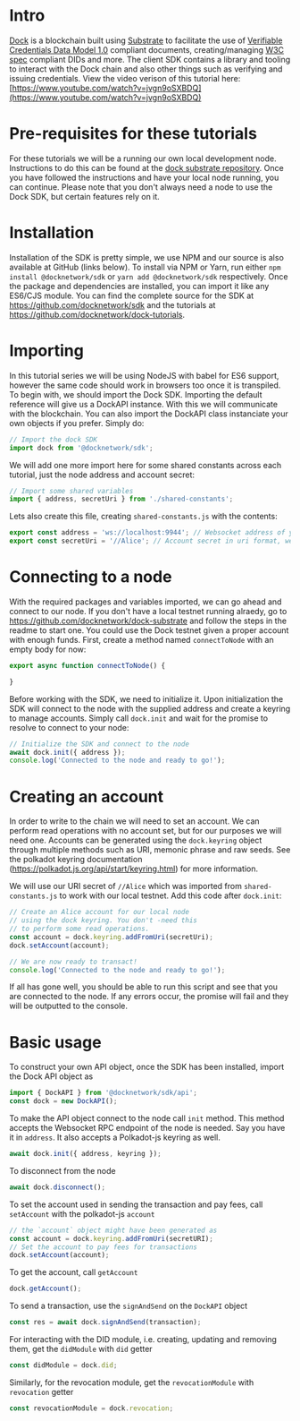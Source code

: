 # Intro
[Dock](https://dock.io) is a blockchain built using [Substrate](https://www.parity.io/substrate/) to facilitate the use of [Verifiable Credentials Data Model 1.0](https://www.w3.org/TR/vc-data-model/) compliant documents, creating/managing [W3C spec](https://www.w3.org/TR/did-core) compliant DIDs and more. The client SDK contains a library and tooling to interact with the Dock chain and also other things such as verifying and issuing credentials. View the video verison of this tutorial here: [https://www.youtube.com/watch?v=jvgn9oSXBDQ](https://www.youtube.com/watch?v=jvgn9oSXBDQ)

# Pre-requisites for these tutorials
For these tutorials we will be a running our own local development node. Instructions to do this can be found at the [dock substrate repository](https://github.com/docknetwork/dock-substrate). Once you have followed the instructions and have your local node running, you can continue. Please note that you don't always need a node to use the Dock SDK, but certain features rely on it.

# Installation
Installation of the SDK is pretty simple, we use NPM and our source is also available at GitHub (links below). To install via NPM or Yarn, run either `npm install @docknetwork/sdk` or `yarn add @docknetwork/sdk` respectively. Once the package and dependencies are installed, you can import it like any ES6/CJS module. You can find the complete source for the SDK at https://github.com/docknetwork/sdk and the tutorials at https://github.com/docknetwork/dock-tutorials.

# Importing
In this tutorial series we will be using NodeJS with babel for ES6 support, however the same code should work in browsers too once it is transpiled. To begin with, we should import the Dock SDK. Importing the default reference will give us a DockAPI instance. With this we will communicate with the blockchain. You can also import the DockAPI class instanciate your own objects if you prefer. Simply do:
```javascript
// Import the dock SDK
import dock from '@docknetwork/sdk';
```

We will add one more import here for some shared constants across each tutorial, just the node address and account secret:
```javascript
// Import some shared variables
import { address, secretUri } from './shared-constants';
```

Lets also create this file, creating `shared-constants.js` with the contents:
```javascript
export const address = 'ws://localhost:9944'; // Websocket address of your Dock node
export const secretUri = '//Alice'; // Account secret in uri format, we will use Alice for local testing
```

# Connecting to a node
With the required packages and variables imported, we can go ahead and connect to our node. If you don't have a local testnet running alraedy, go to https://github.com/docknetwork/dock-substrate and follow the steps in the readme to start one. You could use the Dock testnet given a proper account with enough funds. First, create a method named `connectToNode` with an empty body for now:
```javascript
export async function connectToNode() {

}
```

Before working with the SDK, we need to initialize it. Upon initialization the SDK will connect to the node with the supplied address and create a keyring to manage accounts. Simply call `dock.init` and wait for the promise to resolve to connect to your node:
```javascript
// Initialize the SDK and connect to the node
await dock.init({ address });
console.log('Connected to the node and ready to go!');
```

# Creating an account
In order to write to the chain we will need to set an account. We can perform read operations with no account set, but for our purposes we will need one. Accounts can be generated using the `dock.keyring` object through multiple methods such as URI, memonic phrase and raw seeds. See the polkadot keyring documentation (https://polkadot.js.org/api/start/keyring.html) for more information.

We will use our URI secret of `//Alice` which was imported from `shared-constants.js` to work with our local testnet. Add this code after `dock.init`:
```javascript
// Create an Alice account for our local node
// using the dock keyring. You don't -need this
// to perform some read operations.
const account = dock.keyring.addFromUri(secretUri);
dock.setAccount(account);

// We are now ready to transact!
console.log('Connected to the node and ready to go!');
```

If all has gone well, you should be able to run this script and see that you are connected to the node. If any errors occur, the promise will fail and they will be outputted to the console.

# Basic usage
To construct your own API object, once the SDK has been installed, import the Dock API object as
```js
import { DockAPI } from '@docknetwork/sdk/api';
const dock = new DockAPI();
```

To make the API object connect to the node call `init` method. This method accepts the Websocket RPC endpoint of the node is
needed. Say you have it in `address`. It also accepts a Polkadot-js keyring as well.
```js
await dock.init({ address, keyring });
```

To disconnect from the node
```js
await dock.disconnect();
```

To set the account used in sending the transaction and pay fees, call `setAccount` with the polkadot-js `account`
```js
// the `account` object might have been generated as
const account = dock.keyring.addFromUri(secretURI);
// Set the account to pay fees for transactions
dock.setAccount(account);
```

To get the account, call `getAccount`
```js
dock.getAccount();
```

To send a transaction, use the `signAndSend` on the `DockAPI` object
```js
const res = await dock.signAndSend(transaction);
```

For interacting with the DID module, i.e. creating, updating and removing them, get the `didModule` with `did` getter
```js
const didModule = dock.did;
```

Similarly, for the revocation module, get the `revocationModule` with `revocation` getter
```js
const revocationModule = dock.revocation;
```

